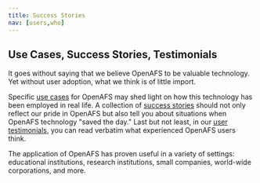 ```yaml
---
title: Success Stories
nav: [users,who]
---
```


## Use Cases, Success Stories, Testimonials ##

It goes without saying that we believe OpenAFS to be valuable technology.  Yet without user adoption, what we think is of little import.  

Specific [use cases]({http://openafs.orgsuccess}) for OpenAFS may shed light on how this technology has been employed in real life.  A collection of [success stories]({http://openafs.org}/success) should not only reflect our pride in OpenAFS but also tell you about situations when OpenAFS technology "saved the day."  Last but not least, in our [user testimonials]({http://openafs.org}/success), you can read verbatim what experienced OpenAFS users think.

The application of OpenAFS has proven useful in a variety of settings: educational institutions, research institutions, small companies, world-wide corporations, and more.
